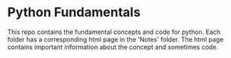 # Python Fundamentals

This repo contains the fundamental concepts and code for python. Each folder has a corresponding html page in the 'Notes' folder. 
The html page contains important information about the concept and sometimes code. 

